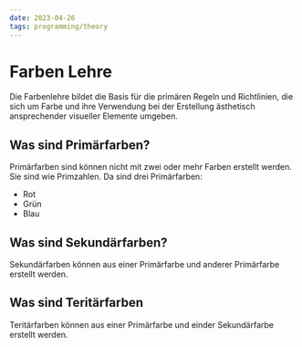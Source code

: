 ```yaml
---
date: 2023-04-26
tags: programming/theory
---
```


# Farben Lehre

Die Farbenlehre bildet die Basis für die primären Regeln und Richtlinien, die sich um Farbe und ihre Verwendung bei der Erstellung ästhetisch ansprechender visueller Elemente umgeben.

## Was sind Primärfarben?

Primärfarben sind können nicht mit zwei oder mehr Farben erstellt werden. Sie sind wie Primzahlen. Da sind drei Primärfarben:

- Rot
- Grün
- Blau

## Was sind Sekundärfarben?

Sekundärfarben können aus einer Primärfarbe und anderer Primärfarbe erstellt werden.

## Was sind Teritärfarben

Teritärfarben können aus einer Primärfarbe und einder Sekundärfarbe erstellt werden.
